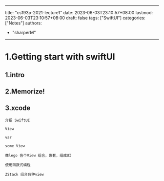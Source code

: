 
---
title: "cs193p-2021-lecture1"
date: 2023-06-03T23:10:57+08:00
lastmod: 2023-06-03T23:10:57+08:00
draft: false
tags: ["SwiftUI"]
categories: ["Notes"]
authors:
- "sharperM"
---

# 1.Getting start with swiftUI

## 1.intro


## 2.Memorize!

## 3.xcode


    介绍 SwiftUI

    View

    var 

    some View

    像lego 各个View 组合，嵌套，组成UI

    使用函数式编程

    ZStack 组合各种view





